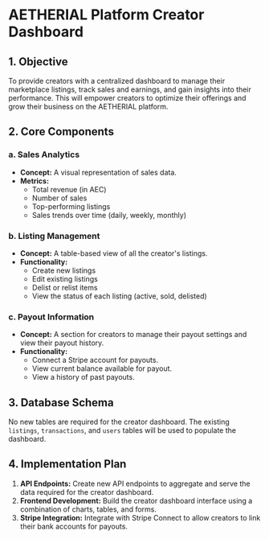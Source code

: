 # AETHERIAL Platform Creator Dashboard

## 1. Objective

To provide creators with a centralized dashboard to manage their marketplace listings, track sales and earnings, and gain insights into their performance. This will empower creators to optimize their offerings and grow their business on the AETHERIAL platform.

## 2. Core Components

### a. Sales Analytics

- **Concept:** A visual representation of sales data.
- **Metrics:**
    - Total revenue (in AEC)
    - Number of sales
    - Top-performing listings
    - Sales trends over time (daily, weekly, monthly)

### b. Listing Management

- **Concept:** A table-based view of all the creator's listings.
- **Functionality:**
    - Create new listings
    - Edit existing listings
    - Delist or relist items
    - View the status of each listing (active, sold, delisted)

### c. Payout Information

- **Concept:** A section for creators to manage their payout settings and view their payout history.
- **Functionality:**
    - Connect a Stripe account for payouts.
    - View current balance available for payout.
    - View a history of past payouts.

## 3. Database Schema

No new tables are required for the creator dashboard. The existing `listings`, `transactions`, and `users` tables will be used to populate the dashboard.

## 4. Implementation Plan

1.  **API Endpoints:** Create new API endpoints to aggregate and serve the data required for the creator dashboard.
2.  **Frontend Development:** Build the creator dashboard interface using a combination of charts, tables, and forms.
3.  **Stripe Integration:** Integrate with Stripe Connect to allow creators to link their bank accounts for payouts.

